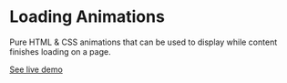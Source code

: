 # Loading Animations

Pure HTML & CSS animations that can be used to display while content finishes loading on a page.

[See live demo](http://ui.maurojflores.com/ui-components/loading-animations/loading-animations.html)